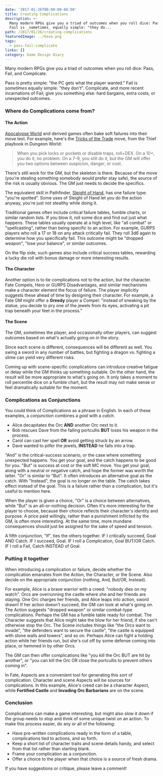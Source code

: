```yaml
---
date: '2017-01-26T00:00:00-08:00'
title: Creating Complications
description: >-
  Many modern RPGs give you a triad of outcomes when you roll dice: Pass, Fail, and Complicate. Pass is pretty simple: "the PC gets what the player wanted."
  Fail is _sometimes_ equally simple: "they do...
path: /2017/01/26/creating-complications
featuredImage: ../hexo.png
tags:
  - pass-fail-complicate
links: []
category: Game Design Diary
---
```


Many modern RPGs give you a triad of outcomes when you roll dice:
Pass, Fail, and Complicate.

Pass is pretty simple: "the PC gets what the player wanted."
Fail is _sometimes_ equally simple: "they don't".
Complicate, and more recent incarnations of Fail,
give you something else: hard bargains, extra costs, or unexpected outcomes.

<!-- more -->

### Where do Complications come from?

#### The Action

[Apocalypse World] and derived games often bake soft failures into their move text.
For example, here's the [Tricks of the Trade] move,
from the Thief playbook in Dungeon World:

> When you pick locks or pockets or disable traps, roll+DEX.
> On a 10+, you do it, no problem.
> On a 7–9, you still do it, but the GM will offer you two options between suspicion, danger, or cost.

There's still work for the GM, but the skeleton is there.
Because of the move (you're stealing something somebody would prefer stay safe),
the source of the risk is usually obvious.
The GM just needs to decide the specifics.

The equivalent skill in Pathfinder, [Sleight of Hand], has one failure type:
"you're spotted".
Some uses of Sleight of Hand let you do the action anyway,
you're just not stealthy while doing it.

Traditional games often include critical failure tables, fumble charts,
or similar random lists.
If you blow it, roll some dice and find out just what happens.
These tables usually operate at a high level, like "all combat" or
"spellcasting", rather than being specific to an action.
For example, GURPS players who roll a 17 or 18 on any attack critically fail.
They roll 3d6 again to determine how you specifically fail.
This outcome might be "dropped weapon", "lose your balance", or similar outcomes.

On the flip side, such games also include critical success tables,
rewarding a lucky die roll with bonus damage or more interesting results.

#### The Character

Another option is to tie complications not to the action, but the character.
Fate Compels, Hero or GURPS Disadvantages,
and similar mechanisms make a character element the focus of failure.
The player implicitly suggests these ahead of time by designing their character.
For example, a Fate GM might offer a **Greedy** player a Compel:
"instead of sneaking by the statue, you decide to pry one of the jewels from its eyes,
activating a pit trap beneath your feet in the process."

#### The Scene

The GM, sometimes the player, and occasionally other players,
can suggest outcomes based on what's actually going on in the story.

Since each scene is different, consequences will be different as well.
You swing a sword in any number of battles,
but fighting a dragon vs. fighting a slime can yield very different risks.

Coming up with scene-specific complications can introduce
creative fatigue or delay while the GM thinks up something suitable.
On the other hand, the result will be more appropriate to what's going on.
It only takes a moment to roll percentile dice on a fumble chart,
but the result may not make sense or feel dramatically suitable for the moment.

### Complications as Conjunctions

You could think of Complications as a phrase in English.
In each of these examples, a _conjunction_ combines a _goal_ with a _catch_.

* Alice decapitates the Orc **AND** another Orc next to it.
* Bob rescues Dave from the falling portcullis **BUT** loses his weapon in the process.
* Carol can cast her spell **OR** avoid getting struck by an arrow.
* Dave wanted to pilfer the jewels, **INSTEAD** he falls into a trap.

"And" is the critical-success scenario, or the case where something unexpected happens.
You get your goal, and the catch happens to be good for you.
"But" is success at cost or the soft MC move.
You get your goal, along with a neutral or negative catch,
and hope the former was worth the latter.
"Or" is similar to "But".
It often introduces an alternative goal as the catch.
With "Instead", the goal is no longer on the table.
The catch takes effect instead of the goal.
This is a failure rather than a complication, but it's useful to mention here.

When the player is given a choice,
"Or" is a choice between alternatives,
while "But" is an all-or-nothing decision.
Often it's more interesting for the player to choose,
because their choice reflects their character's identity and purpose.
A price paid willingly, rather than a punishment inflicted by the GM,
is often more interesting.
At the same time, more mundane consequences should just be assigned
for the sake of speed and tension.

A fifth conjunction, "If", ties the others together.
IF I critically succeed, Goal AND Catch.
IF I succeed, Goal.
IF I roll a Complication, Goal BUT/OR Catch.
IF I roll a Fail, Catch INSTEAD of Goal.

### Putting it together

When introducing a complication or failure,
decide whether the complication emanates from
the Action, the Character, or the Scene.
Also decide on the appropriate conjunction (nothing, And, But/OR, Instead).

For example, Alice is a brave warrior with a creed: "nobody dies on my watch".
Orcs are overrunning the castle where she and her friends are staying.
One Orc charges her friends, and Alice leaps into action, sword drawn!
If her action doesn't succeed, the GM can look at what's going on.
The Action suggests "dropped weapon" or similar combat-type complications.
Perhaps the GM has a fumble table ready for combat.
The Character suggests that Alice might take the blow for her friend,
if she can't otherwise stop the Orc.
The Scene includes things like "the Orcs want to invade",
"the defenders want to secure the castle",
"the castle is equipped with stone walls and towers",
and so on.
Perhaps Alice can fight a holding action while her friends
run, but she's cut off by some defense coming into place,
or hemmed in by other Orcs.

The GM can then offer complications like "you kill the Orc BUT are hit by another",
or "you can kill the Orc OR close the portcullis to prevent others coming in".

In Fate, Aspects are a convenient tool for generating this sort of complication.
Character and scene Aspects will be sources for complications.
In this example, Alice's creed can be a character Aspect,
while **Fortified Castle** and **Invading Orc Barbarians** are on the scene.

### Conclusion

Complications can make a game interesting, but might also slow it down
if the group needs to stop and think of some unique twist on an action.
To make this process easier, do any or all of the following:

* Have pre-written complications ready in the form of a table, complications tied to actions, and so forth.
* Keep a short list of character traits and scene details handy, and select from that list rather than starting blank.
* Frame your complication as a conjunction.
* Offer a choice to the player when that choice is a source of fresh drama.

If you have suggestions or critique, please leave a comment!

[Apocalypse World]: http://apocalypse-world.com/
[Dungeon World]: http://www.dungeon-world.com/
[Fate]: http://www.evilhat.com/home/fate-core/
[Sleight of Hand]: http://www.d20pfsrd.com/skills/sleight-of-hand
[Tricks of the Trade]: http://www.dungeonworldsrd.com/classes/thief/#Tricks_of_the_Trade
